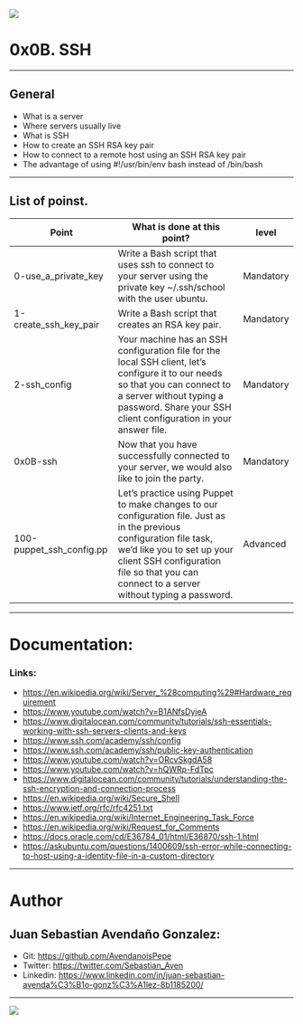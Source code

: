 ![](https://upload.wikimedia.org/wikipedia/commons/thumb/b/be/Puppet_Logo.svg/1200px-Puppet_Logo.svg.png)

# 0x0B. SSH

------------

## General

- What is a server
- Where servers usually live
- What is SSH
- How to create an SSH RSA key pair
- How to connect to a remote host using an SSH RSA key pair
- The advantage of using #!/usr/bin/env bash instead of /bin/bash

------------

## List of poinst.

|  Point | What is done at this point? | level |
| ------------ | ------------ | ------------ | 
| 0-use_a_private_key | Write a Bash script that uses ssh to connect to your server using the private key ~/.ssh/school with the user ubuntu. | Mandatory | 
| 1-create_ssh_key_pair | Write a Bash script that creates an RSA key pair. | Mandatory |
| 2-ssh_config | Your machine has an SSH configuration file for the local SSH client, let’s configure it to our needs so that you can connect to a server without typing a password. Share your SSH client configuration in your answer file. | Mandatory |
| 0x0B-ssh | Now that you have successfully connected to your server, we would also like to join the party. | Mandatory |
| 100-puppet_ssh_config.pp | Let’s practice using Puppet to make changes to our configuration file. Just as in the previous configuration file task, we’d like you to set up your client SSH configuration file so that you can connect to a server without typing a password. | Advanced |

------------

# Documentation:
### Links:

- https://en.wikipedia.org/wiki/Server_%28computing%29#Hardware_requirement
- https://www.youtube.com/watch?v=B1ANfsDyjeA
- https://www.digitalocean.com/community/tutorials/ssh-essentials-working-with-ssh-servers-clients-and-keys
- https://www.ssh.com/academy/ssh/config
- https://www.ssh.com/academy/ssh/public-key-authentication
- https://www.youtube.com/watch?v=ORcvSkgdA58
- https://www.youtube.com/watch?v=hQWRp-FdTpc
- https://www.digitalocean.com/community/tutorials/understanding-the-ssh-encryption-and-connection-process
- https://en.wikipedia.org/wiki/Secure_Shell
- https://www.ietf.org/rfc/rfc4251.txt
- https://en.wikipedia.org/wiki/Internet_Engineering_Task_Force
- https://en.wikipedia.org/wiki/Request_for_Comments
- https://docs.oracle.com/cd/E36784_01/html/E36870/ssh-1.html
- https://askubuntu.com/questions/1400609/ssh-error-while-connecting-to-host-using-a-identity-file-in-a-custom-directory

------------

# Author

## Juan Sebastian Avendaño Gonzalez:
- Git: https://github.com/AvendanoisPepe
- Twitter: https://twitter.com/Sebastian_Aven
- Linkedin: https://www.linkedin.com/in/juan-sebastian-avenda%C3%B1o-gonz%C3%A1lez-8b1185200/

------------


![](https://i.imgur.com/HPJ8Qn8.jpg)